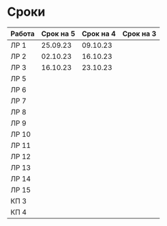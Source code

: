 # Сроки
| Работа | Срок на 5 | Срок на 4 | Срок на 3 |
|--------|-----------|-----------|-----------|
| ЛР 1   | 25.09.23  | 09.10.23  |           |
| ЛР 2   | 02.10.23  | 16.10.23  |           |
| ЛР 3   | 16.10.23  | 23.10.23  |           |
| ЛР 5   |           |           |           |
| ЛР 6   |           |           |           |
| ЛР 7   |           |           |           |
| ЛР 8   |           |           |           |
| ЛР 9   |           |           |           |
| ЛР 10  |           |           |           |
| ЛР 11  |           |           |           |
| ЛР 12  |           |           |           |
| ЛР 13  |           |           |           |
| ЛР 14  |           |           |           |
| ЛР 15  |           |           |           |
| КП 3   |           |           |           |
| КП 4   |           |           |           |
